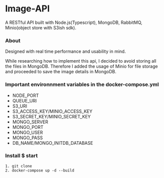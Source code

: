 # Image-API

A RESTful API built with Node.js(Typescript), MongoDB, RabbitMQ, Minio(object store with S3ish sdk).

### About

Designed with real time performance and usability in mind.

While researching how to implement this api, I decided to avoid storing all the files in MongoDB. Therefore I added the usage of Minio for file storage and proceeded to save the image details in MongoDB.


### Important environnment variables in the docker-compose.yml

- NODE_PORT
- QUEUE_URI
- S3_URI
- S3_ACCESS_KEY/MINIO_ACCESS_KEY
- S3_SECRET_KEY/MINIO_SECRET_KEY
- MONGO_SERVER
- MONGO_PORT
- MONGO_USER
- MONGO_PASS
- DB_NAME/MONGO_INITDB_DATABASE


### Install $ start

```
1. git clone
2. docker-compose up -d --build

```